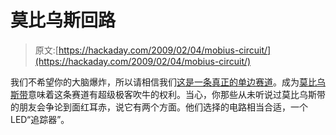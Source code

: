 # 莫比乌斯回路

> 原文:[https://hackaday.com/2009/02/04/mobius-circuit/](https://hackaday.com/2009/02/04/mobius-circuit/)

我们不希望你的大脑爆炸，所以请相信我们[这是一条真正的单边赛道](http://www.evilmadscientist.com/article.php/mobiuscircuit)。成为[莫比乌斯带](http://en.wikipedia.org/wiki/M%C3%B6bius_strip)意味着这条赛道有超级极客吹牛的权利。当心，你那些从未听说过莫比乌斯带的朋友会争论到面红耳赤，说它有两个方面。他们选择的电路相当合适，一个 LED“追踪器”。